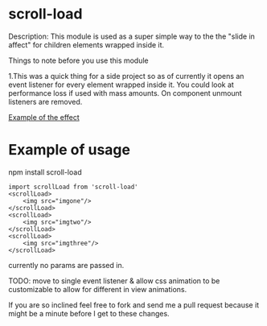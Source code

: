 scroll-load
====
Description: This module is used as a super simple way to the the "slide in affect" for children elements wrapped inside it.

Things to note before you use this module

1.This was a quick thing for a side project so as of currently it opens an event listener for every element wrapped inside it. You could look at performance loss if used with mass amounts. On component unmount listeners are removed.

[Example of the effect](https://css-tricks.com/slide-in-as-you-scroll-down-boxes/)

Example of usage
==
npm install scroll-load

	import scrollLoad from 'scroll-load'
	<scrollLoad>
		<img src="imgone"/>
	</scrollLoad>
	<scrollLoad>
		<img src="imgtwo"/>
	</scrollLoad>
	<scrollLoad>
		<img src="imgthree"/>
	</scrollLoad>
	
currently no params are passed in.

TODO: move to single event listener & allow css animation to be customizable to allow for different in view animations.

If you are so inclined feel free to fork and send me a pull request because it might be a minute before I get to these changes.	
